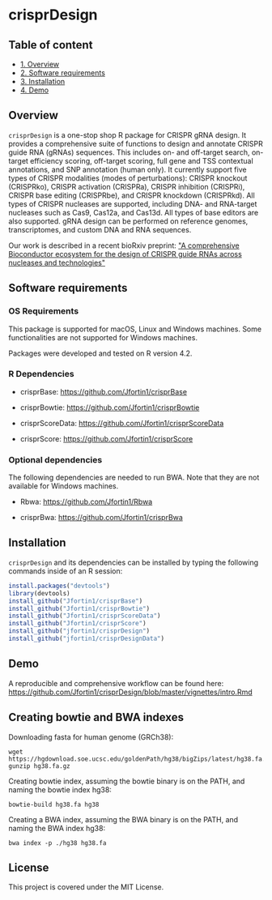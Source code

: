 # crisprDesign

## Table of content
- [1. Overview](#id-section1)
- [2. Software requirements](#id-section1)
- [3. Installation](#id-section2)
- [4. Demo](#id-section3)

<div id='id-section1'/>


## Overview


`crisprDesign` is a one-stop shop R package for CRISPR gRNA design. It provides a comprehensive suite of functions to design and annotate CRISPR guide RNA (gRNAs) sequences. This includes on- and off-target search, on-target efficiency scoring, off-target scoring, full gene and TSS
contextual annotations, and SNP annotation (human only). It currently support five types of CRISPR modalities (modes of perturbations): CRISPR knockout (CRISPRko), CRISPR activation (CRISPRa), CRISPR inhibition (CRISPRi), CRISPR base editing (CRISPRbe), and CRISPR knockdown (CRISPRkd). All types of CRISPR nucleases are supported, including DNA- and RNA-target nucleases such as Cas9, Cas12a, and Cas13d. All types of base editors are also supported. gRNA design can be performed on reference genomes, transcriptomes, and custom DNA and RNA sequences. 

Our work is described in a recent bioRxiv preprint: ["A comprehensive Bioconductor ecosystem for the design of CRISPR guide RNAs across nucleases and technologies"](https://www.biorxiv.org/content/10.1101/2022.04.21.488824v2)


<div id='id-section2'/>

## Software requirements

### OS Requirements

This package is supported for macOS, Linux and Windows machines.
Some functionalities are not supported for Windows machines.

Packages were developed and tested on R version 4.2.

### R Dependencies 

- crisprBase: https://github.com/Jfortin1/crisprBase

- crisprBowtie: https://github.com/Jfortin1/crisprBowtie

- crisprScoreData: https://github.com/Jfortin1/crisprScoreData

- crisprScore: https://github.com/Jfortin1/crisprScore


### Optional dependencies 

The following dependencies are needed to run BWA. Note that they are not available for Windows machines.

- Rbwa: https://github.com/Jfortin1/Rbwa

- crisprBwa: https://github.com/Jfortin1/crisprBwa
 
<div id='id-section3'/>

## Installation

`crisprDesign` and its dependencies can be installed by typing the following commands inside of an R session:

```r
install.packages("devtools")
library(devtools)
install_github("Jfortin1/crisprBase")
install_github("Jfortin1/crisprBowtie")
install_github("Jfortin1/crisprScoreData")
install_github("Jfortin1/crisprScore")
install_github("jfortin1/crisprDesign")
install_github("jfortin1/crisprDesignData")
```


<div id='id-section4'/>

## Demo 

A reproducible and comprehensive workflow can be found here:
https://github.com/Jfortin1/crisprDesign/blob/master/vignettes/intro.Rmd


## Creating bowtie and BWA indexes

Downloading fasta for human genome (GRCh38):

```{bash}
wget https://hgdownload.soe.ucsc.edu/goldenPath/hg38/bigZips/latest/hg38.fa.gz
gunzip hg38.fa.gz
```

Creating bowtie index, assuming the bowtie binary is on the PATH, 
and naming the bowtie index hg38:

```{bash}
bowtie-build hg38.fa hg38
```

Creating a BWA index, assuming the BWA binary is on the PATH, 
and naming the BWA index hg38:

```{}
bwa index -p ./hg38 hg38.fa
```

## License 

This project is covered under the MIT License.

